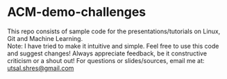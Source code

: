 # ACM-demo-challenges
This repo consists of sample code for the presentations/tutorials on Linux, Git and Machine Learning.   
Note: I have tried to make it intuitive and simple. Feel free to use this code and suggest changes! Always appreciate feedback, be it constructive criticism or a shout out!
For questions or slides/sources, email me at: utsal.shres@gmail.com
